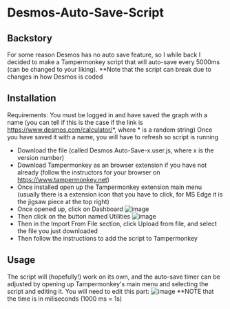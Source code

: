 # Desmos-Auto-Save-Script

## Backstory
For some reason Desmos has no auto save feature, so I while back I decided to make a Tampermonkey script that will auto-save every 5000ms (can be changed to your liking).
**Note that the script can break due to changes in how Desmos is coded

## Installation
Requirements: You must be logged in and have saved the graph with a name (you can tell if this is the case if the link is https://www.desmos.com/calculator/*, where * is a random string)
Once you have saved it with a name, you will have to refresh so script is running

- Download the file (called Desmos Auto-Save-x.user.js, where x is the version number)
- Download Tampermonkey as an browser extension if you have not already (follow the instructors for your browser on https://www.tampermonkey.net)
- Once installed open up the Tampermonkey extension main menu (usually there is a extension icon that you have to click, for MS Edge it is the jigsaw piece at the top right)
- Once opened up, click on Dashboard ![image](https://github.com/user-attachments/assets/80649d12-f868-4c3b-a384-4f985632a362)
- Then click on the button named Utilities ![image](https://github.com/user-attachments/assets/5ecc43e5-ee4b-46d9-b3a3-ee8258afc711)
- Then in the Import From File section, click Upload from file, and select the file you just downloaded
- Then follow the instructions to add the script to Tampermonkey

## Usage
The script will (hopefully!) work on its own, and the auto-save timer can be adjusted by opening up Tampermonkey's main menu and selecting the script and editing it.
You will need to edit this part:
![image](https://github.com/user-attachments/assets/5c1776b0-06e8-4415-be26-acaef078a6bc)
**NOTE that the time is in miliseconds (1000 ms = 1s)



